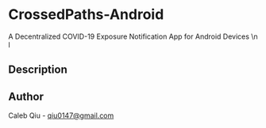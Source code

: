 # CrossedPaths-Android
A Decentralized COVID-19 Exposure Notification App for Android Devices \n
l
## Description
## Author
Caleb Qiu -
qiu0147@gmail.com

